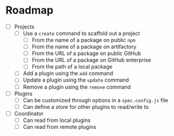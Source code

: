 # Roadmap

- [ ] Projects
  - [ ] Use a `create` command to scaffold out a project
    - [ ] From the name of a package on public `npm`
    - [ ] From the name of a package on artifactory
    - [ ] From the URL of a package on public GitHub
    - [ ] From the URL of a package on GitHub enterprise
    - [ ] From the path of a local package
  - [ ] Add a plugin using the `add` command
  - [ ] Update a plugin using the `update` command
  - [ ] Remove a plugin using the `remove` command
- [ ] Plugins
  - [ ] Can be customized through options in a `spec.config.js` file
  - [ ] Can define a store for other plugins to read/write to
- [ ] Coordinator
  - [ ] Can read from local plugins
  - [ ] Can read from remote plugins
